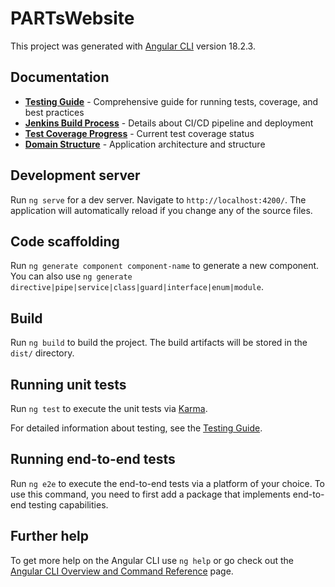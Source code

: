 # PARTsWebsite

This project was generated with [Angular CLI](https://github.com/angular/angular-cli) version 18.2.3.

## Documentation

- **[Testing Guide](TESTING.md)** - Comprehensive guide for running tests, coverage, and best practices
- **[Jenkins Build Process](JENKINS_BUILD.md)** - Details about CI/CD pipeline and deployment
- **[Test Coverage Progress](TEST_COVERAGE_PROGRESS.md)** - Current test coverage status
- **[Domain Structure](DOMAIN_STRUCTURE.md)** - Application architecture and structure

## Development server

Run `ng serve` for a dev server. Navigate to `http://localhost:4200/`. The application will automatically reload if you change any of the source files.

## Code scaffolding

Run `ng generate component component-name` to generate a new component. You can also use `ng generate directive|pipe|service|class|guard|interface|enum|module`.

## Build

Run `ng build` to build the project. The build artifacts will be stored in the `dist/` directory.

## Running unit tests

Run `ng test` to execute the unit tests via [Karma](https://karma-runner.github.io).

For detailed information about testing, see the [Testing Guide](TESTING.md).

## Running end-to-end tests

Run `ng e2e` to execute the end-to-end tests via a platform of your choice. To use this command, you need to first add a package that implements end-to-end testing capabilities.

## Further help

To get more help on the Angular CLI use `ng help` or go check out the [Angular CLI Overview and Command Reference](https://angular.dev/tools/cli) page.

